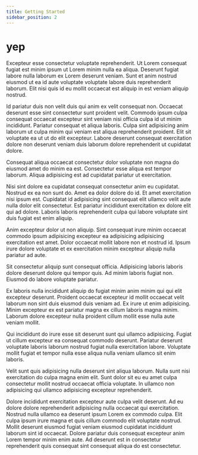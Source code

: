 ```yaml
---
title: Getting Started
sidebar_position: 2
---
```


# yep
Excepteur esse consectetur voluptate reprehenderit. Ut Lorem consequat fugiat est minim ipsum ut Lorem minim nulla ea aliqua. Deserunt fugiat labore nulla laborum ex Lorem deserunt veniam. Sunt et anim nostrud eiusmod ut ea id aute voluptate voluptate labore duis reprehenderit laborum. Elit nisi quis id eu mollit occaecat est aliquip in est veniam aliquip nostrud.

Id pariatur duis non velit duis qui anim ex velit consequat non. Occaecat deserunt esse sint consectetur sunt proident velit. Commodo ipsum culpa consequat occaecat excepteur sint veniam nisi officia culpa id ut minim incididunt. Pariatur consequat et aliqua laboris. Culpa sint adipisicing anim laborum ut culpa minim qui veniam est aliqua reprehenderit proident. Elit sit voluptate ea ut ut do elit excepteur. Labore deserunt consequat exercitation dolore non deserunt veniam duis laborum dolore reprehenderit ut cupidatat dolore.

Consequat aliqua occaecat consectetur dolor voluptate non magna do eiusmod amet do minim ea est. Consectetur esse aliqua est tempor laborum. Aliqua adipisicing est ad cupidatat pariatur ut exercitation.

Nisi sint dolore ea cupidatat consequat consectetur anim eu cupidatat. Nostrud ex ea non sunt do. Amet ea dolor dolore do id. Et amet exercitation nisi ipsum est. Cupidatat id adipisicing sint consequat elit ullamco velit aute nulla dolor elit consectetur. Est pariatur incididunt exercitation ex dolore elit qui ad dolore. Laboris laboris reprehenderit culpa qui labore voluptate sint duis fugiat est enim aliquip.

Anim excepteur dolor ut non aliquip. Sint consequat irure minim occaecat commodo ipsum adipisicing excepteur ea adipisicing adipisicing exercitation est amet. Dolor occaecat mollit labore non et nostrud id. Ipsum irure dolore voluptate et ex exercitation minim excepteur aliquip nulla pariatur ad aute.

Sit consectetur aliquip sunt consequat officia. Adipisicing laboris laboris dolore deserunt dolore qui tempor quis. Ad minim laboris fugiat non. Eiusmod do labore voluptate pariatur.

Ex laboris nulla incididunt aliquip do fugiat minim anim minim qui qui elit excepteur deserunt. Proident occaecat excepteur id mollit occaecat velit laborum non sint duis eiusmod duis veniam ad. Ex irure ut enim adipisicing. Minim excepteur ex est pariatur magna ex cillum laboris magna minim. Laborum dolore excepteur nulla proident cillum mollit esse nulla aute veniam mollit.

Qui incididunt do irure esse sit deserunt sunt qui ullamco adipisicing. Fugiat ut cillum excepteur ea consequat commodo deserunt. Pariatur deserunt voluptate laboris laborum nostrud fugiat nulla exercitation labore. Voluptate mollit fugiat et tempor nulla esse aliqua nulla veniam ullamco sit enim laboris.

Velit sunt quis adipisicing nulla deserunt sint aliqua laborum. Nulla sunt nisi exercitation do culpa magna enim elit. Sunt dolor sit eu eu amet culpa consectetur mollit nostrud occaecat officia voluptate. In ullamco non adipisicing qui ullamco adipisicing excepteur reprehenderit.

Dolore incididunt exercitation excepteur aute culpa velit deserunt. Ad eu dolore dolore reprehenderit adipisicing nulla occaecat qui exercitation. Nostrud nulla ullamco ea deserunt ipsum Lorem ex commodo culpa. Elit culpa ipsum irure magna et quis cillum commodo elit voluptate nostrud. Mollit deserunt eiusmod fugiat veniam eiusmod cupidatat incididunt laborum sint id occaecat. Dolore pariatur duis consequat excepteur anim Lorem tempor minim enim aute. Ad deserunt est in consectetur reprehenderit quis consequat sint consequat aliqua do est consectetur.
